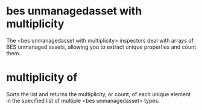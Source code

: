 # bes unmanagedasset with multiplicity

The &lt;bes unmanagedasset with multiplicity&gt; inspectors deal with arrays of BES unmanaged assets, allowing you to extract unique properties and count them.

# multiplicity of <bes unmanagedasset with multiplicity>

Sorts the list and returns the multiplicity, or count, of each unique element in the specified list of multiple &lt;bes unmanagedasset&gt; types.
